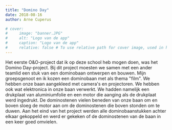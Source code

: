 ```yaml
---
title: "Domino Day"
date: 2018-08-16
author: Arne Cuperus

# cover:
#     image: "banner.JPG"
#     alt: "Logo van de app"
#     caption: "Logo van de app"
#     relative: false # To use relative path for cover image, used in hugo Page-bundles
---
```


Het eerste O&O-project dat ik op deze school heb mogen doen, was het Domino Day-project. Bij dit project moesten we samen met een ander teamlid een stuk van een dominobaan ontwerpen en bouwen. Mijn groepsgenoot en ik kozen een dominobaan met als thema "film". We hebben onze baan aangekleed met camera's en projectoren. We hebben ook wat elektronica in onze baan verwerkt. We hadden namelijk een drukplaat van aluminiumfolie en een motor die aanging als de drukplaat werd ingedrukt. De dominostenen vielen beneden van onze baan om en boven sloeg de motor aan om de dominostenen die boven stonden om te duwen. Aan het eind van het project werden alle dominobaanstukken achter elkaar gekoppeld en werd er gekeken of de dominostenen van de baan in een keer goed omvielen.